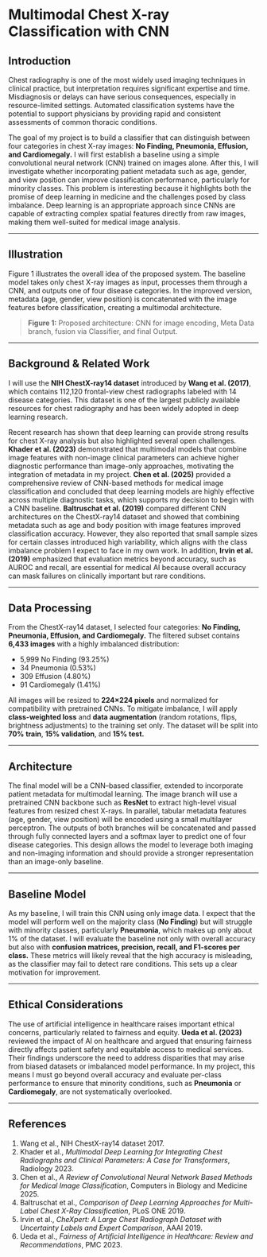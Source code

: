 # Multimodal Chest X-ray Classification with CNN

## Introduction

Chest radiography is one of the most widely used imaging techniques in clinical practice, but interpretation requires significant expertise and time. Misdiagnosis or delays can have serious consequences, especially in resource-limited settings. Automated classification systems have the potential to support physicians by providing rapid and consistent assessments of common thoracic conditions.

The goal of my project is to build a classifier that can distinguish between four categories in chest X-ray images: **No Finding, Pneumonia, Effusion, and Cardiomegaly.** I will first establish a baseline using a simple convolutional neural network (CNN) trained on images alone. After this, I will investigate whether incorporating patient metadata such as age, gender, and view position can improve classification performance, particularly for minority classes. This problem is interesting because it highlights both the promise of deep learning in medicine and the challenges posed by class imbalance. Deep learning is an appropriate approach since CNNs are capable of extracting complex spatial features directly from raw images, making them well-suited for medical image analysis.

---

## Illustration

Figure 1 illustrates the overall idea of the proposed system. The baseline model takes only chest X-ray images as input, processes them through a CNN, and outputs one of four disease categories. In the improved version, metadata (age, gender, view position) is concatenated with the image features before classification, creating a multimodal architecture.

> **Figure 1:** Proposed architecture: CNN for image encoding, Meta Data branch, fusion via Classifier, and final Output.

---

## Background & Related Work

I will use the **NIH ChestX-ray14 dataset** introduced by **Wang et al. (2017)**, which contains 112,120 frontal-view chest radiographs labeled with 14 disease categories. This dataset is one of the largest publicly available resources for chest radiography and has been widely adopted in deep learning research.

Recent research has shown that deep learning can provide strong results for chest X-ray analysis but also highlighted several open challenges. **Khader et al. (2023)** demonstrated that multimodal models that combine image features with non-image clinical parameters can achieve higher diagnostic performance than image-only approaches, motivating the integration of metadata in my project. **Chen et al. (2025)** provided a comprehensive review of CNN-based methods for medical image classification and concluded that deep learning models are highly effective across multiple diagnostic tasks, which supports my decision to begin with a CNN baseline. **Baltruschat et al. (2019)** compared different CNN architectures on the ChestX-ray14 dataset and showed that combining metadata such as age and body position with image features improved classification accuracy. However, they also reported that small sample sizes for certain classes introduced high variability, which aligns with the class imbalance problem I expect to face in my own work. In addition, **Irvin et al. (2019)** emphasized that evaluation metrics beyond accuracy, such as AUROC and recall, are essential for medical AI because overall accuracy can mask failures on clinically important but rare conditions.

---

## Data Processing

From the ChestX-ray14 dataset, I selected four categories: **No Finding, Pneumonia, Effusion, and Cardiomegaly.**
The filtered subset contains **6,433 images** with a highly imbalanced distribution:

* 5,999 No Finding (93.25%)
* 34 Pneumonia (0.53%)
* 309 Effusion (4.80%)
* 91 Cardiomegaly (1.41%)

All images will be resized to **224×224 pixels** and normalized for compatibility with pretrained CNNs.
To mitigate imbalance, I will apply **class-weighted loss** and **data augmentation** (random rotations, flips, brightness adjustments) to the training set only.
The dataset will be split into **70% train**, **15% validation**, and **15% test.**

---

## Architecture

The final model will be a CNN–based classifier, extended to incorporate patient metadata for multimodal learning.
The image branch will use a pretrained CNN backbone such as **ResNet** to extract high-level visual features from resized chest X-rays.
In parallel, tabular metadata features (age, gender, view position) will be encoded using a small multilayer perceptron.
The outputs of both branches will be concatenated and passed through fully connected layers and a softmax layer to predict one of four disease categories.
This design allows the model to leverage both imaging and non-imaging information and should provide a stronger representation than an image-only baseline.

---

## Baseline Model

As my baseline, I will train this CNN using only image data. I expect that the model will perform well on the majority class (**No Finding**) but will struggle with minority classes, particularly **Pneumonia**, which makes up only about 1% of the dataset.
I will evaluate the baseline not only with overall accuracy but also with **confusion matrices, precision, recall, and F1-scores per class.**
These metrics will likely reveal that the high accuracy is misleading, as the classifier may fail to detect rare conditions.
This sets up a clear motivation for improvement.

---

## Ethical Considerations

The use of artificial intelligence in healthcare raises important ethical concerns, particularly related to fairness and equity. **Ueda et al. (2023)** reviewed the impact of AI on healthcare and argued that ensuring fairness directly affects patient safety and equitable access to medical services.
Their findings underscore the need to address disparities that may arise from biased datasets or imbalanced model performance.
In my project, this means I must go beyond overall accuracy and evaluate per-class performance to ensure that minority conditions, such as **Pneumonia** or **Cardiomegaly**, are not systematically overlooked.

---

## References

1. Wang et al., NIH ChestX-ray14 dataset 2017.
2. Khader et al., *Multimodal Deep Learning for Integrating Chest Radiographs and Clinical Parameters: A Case for Transformers*, Radiology 2023.
3. Chen et al., *A Review of Convolutional Neural Network Based Methods for Medical Image Classification*, Computers in Biology and Medicine 2025.
4. Baltruschat et al., *Comparison of Deep Learning Approaches for Multi-Label Chest X-Ray Classification*, PLoS ONE 2019.
5. Irvin et al., *CheXpert: A Large Chest Radiograph Dataset with Uncertainty Labels and Expert Comparison*, AAAI 2019.
6. Ueda et al., *Fairness of Artificial Intelligence in Healthcare: Review and Recommendations*, PMC 2023.
